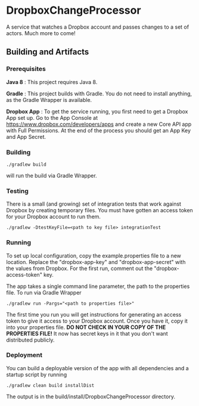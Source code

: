 DropboxChangeProcessor
======================

A service that watches a Dropbox account and passes changes to a set of actors. Much more to come!

## Building and Artifacts ##

### Prerequisites ###

**Java 8**
:  This project requires Java 8.

**Gradle**
: This project builds with Gradle. You do not need to install anything, as the Gradle Wrapper is available.

**Dropbox App**
: To get the service running, you first need to get a Dropbox App set up. Go to the App Console at 
  https://www.dropbox.com/developers/apps and create a new Core API app with Full Permissions. At the end of the
  process you should get an App Key and App Secret.

### Building ###

    ./gradlew build
    
will run the build via Gradle Wrapper.

### Testing ###
There is a small (and growing) set of integration tests that work against Dropbox by creating temporary files. You must
have gotten an access token for your Dropbox account to run them. 

    ./gradlew -DtestKeyFile=<path to key file> integrationTest

### Running ###

To set up local configuration, copy the example.properties file to a new location. Replace the "dropbox-app-key" and 
"dropbox-app-secret" with the values from Dropbox. For the first run, comment out the "dropbox-access-token" key.

The app takes a single command line parameter, the path to the properties file. To run via Gradle Wrapper

    ./gradlew run -Pargs="<path to properties file>"

The first time you run you will get instructions for generating an access token to give it access to your Dropbox
account. Once you have it, copy it into your properties file. **DO NOT CHECK IN YOUR COPY OF THE PROPERTIES FILE!** 
It now has secret keys in it that you don't want distributed publicly.

### Deployment ###

You can build a deployable version of the app with all dependencies and a startup script by running

    ./gradlew clean build installDist
    
The output is in the build/install/DropboxChangeProcessor directory. 